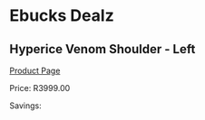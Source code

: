 
# Ebucks Dealz
## Hyperice Venom Shoulder - Left
[Product Page](https://www.ebucks.com/web/shop/productSelected.do?prodId=1234895596&catId=1173528667)

Price: R3999.00

Savings: 


	